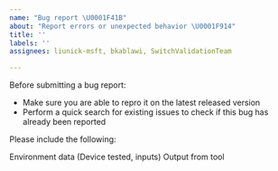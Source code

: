 ```yaml
---
name: "Bug report \U0001F41B"
about: "Report errors or unexpected behavior \U0001F914"
title: ''
labels: ''
assignees: liunick-msft, bkablawi, SwitchValidationTeam

---
```


Before submitting a bug report:

- Make sure you are able to repro it on the latest released version
- Perform a quick search for existing issues to check if this bug has already been reported

Please include the following:

Environment data (Device tested, inputs)
Output from tool
